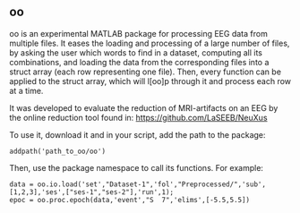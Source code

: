 ## oo

oo is an experimental MATLAB package for processing EEG data from multiple files. It eases the loading and processing of a large number of files, by asking the user which words to find in a dataset, computing all its combinations, and loading the data from the corresponding files into a struct array (each row representing one file). Then, every function can be applied to the struct array, which will l[oo]p through it and process each row at a time.

It was developed to evaluate the reduction of MRI-artifacts on an EEG by the online reduction tool found in:
https://github.com/LaSEEB/NeuXus

To use it, download it and in your script, add the path to the package:
```
addpath('path_to_oo/oo')
```
Then, use the package namespace to call its functions. For example:
```
data = oo.io.load('set',"Dataset-1",'fol',"Preprocessed/",'sub',[1,2,3],'ses',["ses-1","ses-2"],'run',1);
epoc = oo.proc.epoch(data,'event',"S  7",'elims',[-5.5,5.5])
```

